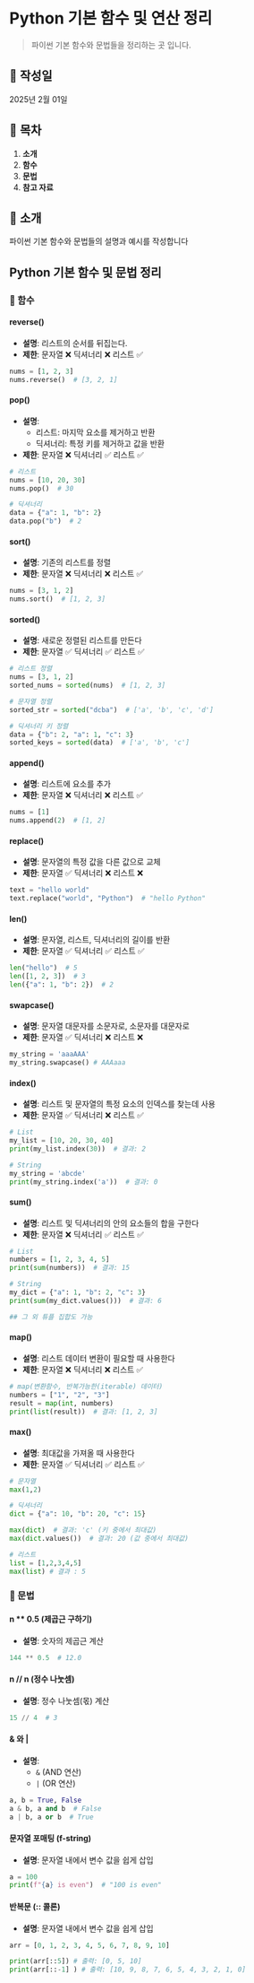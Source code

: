# Python 기본 함수 및 연산 정리

> 파이썬 기본 함수와 문법들을 정리하는 곳 입니다.

## 📅 작성일

2025년 2월 01일

## 📌 목차

1. **소개**
2. **함수**
3. **문법**
4. **참고 자료**

## 📝 소개

파이썬 기본 함수와 문법들의 설명과 예시를 작성합니다

## Python 기본 함수 및 문법 정리

### 📌 함수

#### reverse()

- **설명**: 리스트의 순서를 뒤집는다.
- **제한**: 문자열 ❌ 딕셔너리 ❌ 리스트 ✅

```python
nums = [1, 2, 3]
nums.reverse()  # [3, 2, 1]
```

#### pop()

- **설명**:
  - 리스트: 마지막 요소를 제거하고 반환
  - 딕셔너리: 특정 키를 제거하고 값을 반환
- **제한**: 문자열 ❌ 딕셔너리 ✅ 리스트 ✅

```python
# 리스트
nums = [10, 20, 30]
nums.pop()  # 30

# 딕셔너리
data = {"a": 1, "b": 2}
data.pop("b")  # 2
```

#### sort()

- **설명**: 기존의 리스트를 정렬
- **제한**: 문자열 ❌ 딕셔너리 ❌ 리스트 ✅

```python
nums = [3, 1, 2]
nums.sort()  # [1, 2, 3]
```

#### sorted()

- **설명**: 새로운 정렬된 리스트를 만든다
- **제한**: 문자열 ✅ 딕셔너리 ✅ 리스트 ✅

```python
# 리스트 정렬
nums = [3, 1, 2]
sorted_nums = sorted(nums)  # [1, 2, 3]

# 문자열 정렬
sorted_str = sorted("dcba")  # ['a', 'b', 'c', 'd']

# 딕셔너리 키 정렬
data = {"b": 2, "a": 1, "c": 3}
sorted_keys = sorted(data)  # ['a', 'b', 'c']
```

#### append()

- **설명**: 리스트에 요소를 추가
- **제한**: 문자열 ❌ 딕셔너리 ❌ 리스트 ✅

```python
nums = [1]
nums.append(2)  # [1, 2]
```

#### replace()

- **설명**: 문자열의 특정 값을 다른 값으로 교체
- **제한**: 문자열 ✅ 딕셔너리 ❌ 리스트 ❌

```python
text = "hello world"
text.replace("world", "Python")  # "hello Python"
```

#### len()

- **설명**: 문자열, 리스트, 딕셔너리의 길이를 반환
- **제한**: 문자열 ✅ 딕셔너리 ✅ 리스트 ✅

```python
len("hello")  # 5
len([1, 2, 3])  # 3
len({"a": 1, "b": 2})  # 2
```

#### swapcase()

- **설명**: 문자열 대문자를 소문자로, 소문자를 대문자로
- **제한**: 문자열 ✅ 딕셔너리 ❌ 리스트 ❌

```python
my_string = 'aaaAAA'
my_string.swapcase() # AAAaaa
```

#### index()

- **설명**: 리스트 및 문자열의 특정 요소의 인덱스를 찾는데 사용
- **제한**: 문자열 ✅ 딕셔너리 ❌ 리스트 ✅

```python
# List
my_list = [10, 20, 30, 40]
print(my_list.index(30))  # 결과: 2

# String
my_string = 'abcde'
print(my_string.index('a'))  # 결과: 0
```

#### sum()

- **설명**: 리스트 및 딕셔너리의 안의 요소들의 합을 구한다
- **제한**: 문자열 ❌ 딕셔너리 ✅ 리스트 ✅

```python
# List
numbers = [1, 2, 3, 4, 5]
print(sum(numbers))  # 결과: 15

# String
my_dict = {"a": 1, "b": 2, "c": 3}
print(sum(my_dict.values()))  # 결과: 6

## 그 외 튜플 집합도 가능
```

#### map()

- **설명**: 리스트 데이터 변환이 필요할 때 사용한다
- **제한**: 문자열 ❌ 딕셔너리 ❌ 리스트 ✅

```python
# map(변환함수, 반복가능한(iterable) 데이터)
numbers = ["1", "2", "3"]
result = map(int, numbers)
print(list(result))  # 결과: [1, 2, 3]
```

#### max()

- **설명**: 최대값을 가져올 때 사용한다
- **제한**: 문자열 ✅ 딕셔너리 ✅ 리스트 ✅

```python
# 문자열
max(1,2)

# 딕셔너리
dict = {"a": 10, "b": 20, "c": 15}

max(dict)  # 결과: 'c' (키 중에서 최대값)
max(dict.values())  # 결과: 20 (값 중에서 최대값)

# 리스트
list = [1,2,3,4,5]
max(list) # 결과 : 5

```

### 📌 문법

#### n \*\* 0.5 (제곱근 구하기)

- **설명**: 숫자의 제곱근 계산

```python
144 ** 0.5  # 12.0
```

#### n // n (정수 나눗셈)

- **설명**: 정수 나눗셈(몫) 계산

```python
15 // 4  # 3
```

#### & 와 |

- **설명**:
  - `&` (AND 연산)
  - `|` (OR 연산)

```python
a, b = True, False
a & b, a and b  # False
a | b, a or b  # True
```

#### 문자열 포매팅 (f-string)

- **설명**: 문자열 내에서 변수 값을 쉽게 삽입

```python
a = 100
print(f"{a} is even")  # "100 is even"
```

#### 반복문 (:: 콜론)

- **설명**: 문자열 내에서 변수 값을 쉽게 삽입

```python
arr = [0, 1, 2, 3, 4, 5, 6, 7, 8, 9, 10]

print(arr[::5]) # 출력: [0, 5, 10]
print(arr[::-1] ) # 출력: [10, 9, 8, 7, 6, 5, 4, 3, 2, 1, 0]
```
